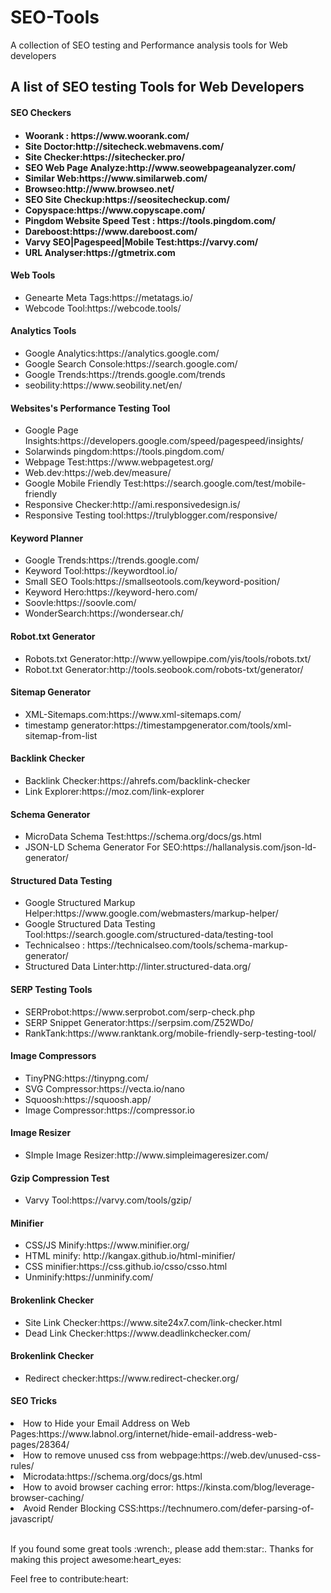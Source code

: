 # SEO-Tools
A collection of SEO testing and Performance analysis tools for Web developers

<h2>A list of SEO testing Tools for Web Developers</h2>

<h4>SEO Checkers<h4>
<ul>
  <li>Woorank : https://www.woorank.com/</li> 
  <li>Site Doctor:http://sitecheck.webmavens.com/</li>
  <li>Site Checker:https://sitechecker.pro/</li>
  <li>SEO Web Page Analyze:http://www.seowebpageanalyzer.com/</li>
  <li>Similar Web:https://www.similarweb.com/</li>
  <li>Browseo:http://www.browseo.net/</li>
  <li>SEO Site Checkup:https://seositecheckup.com/</li>
  <li>Copyspace:https://www.copyscape.com/</li>
  <li>Pingdom Website Speed Test : https://tools.pingdom.com/</li>
  <li>Dareboost:https://www.dareboost.com/</li>
  <li>Varvy SEO|Pagespeed|Mobile Test:https://varvy.com/</li>
  <li>URL Analyser:https://gtmetrix.com</li>
 
</ul>

  <h4>Web Tools</h4>
  <ul>
  <li>Genearte Meta Tags:https://metatags.io/</li>
  <li>Webcode Tool:https://webcode.tools/</li>
  </ul>
  <h4>Analytics Tools</h4>
  <ul>
    <li>Google Analytics:https://analytics.google.com/</li> 
    <li>Google Search Console:https://search.google.com/</li>
    <li>Google Trends:https://trends.google.com/trends</li>
    <li>seobility:https://www.seobility.net/en/</li>
  </ul>
  <h4>
 <h4>Websites's Performance Testing Tool</h4>
  <ul>
    <li>Google Page Insights:https://developers.google.com/speed/pagespeed/insights/</li>  
    <li>Solarwinds pingdom:https://tools.pingdom.com/</li>
    <li>Webpage Test:https://www.webpagetest.org/</li>
    <li>Web.dev:https://web.dev/measure/</li>
     <li>Google Mobile Friendly Test:https://search.google.com/test/mobile-friendly</li>
     <li>Responsive Checker:http://ami.responsivedesign.is/</li>
    <li>Responsive Testing tool:https://trulyblogger.com/responsive/</li>
  </ul>
   <h4>Keyword Planner</h4>
  <ul>
    <li>Google Trends:https://trends.google.com/</li>
    <li>Keyword Tool:https://keywordtool.io/</li>
    <li>Small SEO Tools:https://smallseotools.com/keyword-position/</li>
    <li>Keyword Hero:https://keyword-hero.com/</li>
    <li>Soovle:https://soovle.com/</li>
    <li>WonderSearch:https://wondersear.ch/</li>
  </ul>
   <h4>Robot.txt Generator</h4>
  <ul>
    <li>Robots.txt Generator:http://www.yellowpipe.com/yis/tools/robots.txt/</li>  
    <li>Robot.txt Generator:http://tools.seobook.com/robots-txt/generator/</li>
  </ul>
   <h4>Sitemap Generator</h4>
  <ul>
    <li>XML-Sitemaps.com:https://www.xml-sitemaps.com/</li>  
    <li>timestamp generator:https://timestampgenerator.com/tools/xml-sitemap-from-list</li>
  </ul>
    <h4>Backlink Checker</h4>
  <ul>
    <li>Backlink Checker:https://ahrefs.com/backlink-checker</li>  
    <li>Link Explorer:https://moz.com/link-explorer</li>
  </ul>
     <h4>Schema Generator</h4>
  <ul>
    <li>MicroData Schema Test:https://schema.org/docs/gs.html</li>  
    <li>JSON-LD Schema Generator For SEO:https://hallanalysis.com/json-ld-generator/</li>
  </ul>
   <h4>Structured Data Testing</h4>
  <ul>
    <li>Google Structured Markup Helper:https://www.google.com/webmasters/markup-helper/</li>  
    <li>Google Structured Data Testing Tool:https://search.google.com/structured-data/testing-tool</li>
    <li>Technicalseo : https://technicalseo.com/tools/schema-markup-generator/</li>
    <li>Structured Data Linter:http://linter.structured-data.org/</li>
  </ul>
     <h4>SERP Testing Tools</h4>
  <ul>
    <li>SERProbot:https://www.serprobot.com/serp-check.php</li>  
    <li>SERP Snippet Generator:https://serpsim.com/Z52WDo/</li>
    <li>RankTank:https://www.ranktank.org/mobile-friendly-serp-testing-tool/</li>
  </ul>
   <h4>Image Compressors</h4>
  <ul>
    <li>TinyPNG:https://tinypng.com/</li>  
    <li>SVG Compressor:https://vecta.io/nano</li>
    <li>Squoosh:https://squoosh.app/</li>
    <li>Image Compressor:https://compressor.io</li>
  </ul> 
  <h4>Image Resizer</h4>
  <ul>
    <li>SImple Image Resizer:http://www.simpleimageresizer.com/</li>
   </ul>
   <h4>Gzip Compression Test</h4>
    <ul>
      <li>Varvy Tool:https://varvy.com/tools/gzip/</li>
    </ul>
   <h4>Minifier</h4>
  <ul>
    <li>CSS/JS Minify:https://www.minifier.org/</li>  
    <li>HTML minify: http://kangax.github.io/html-minifier/</li>
    <li>CSS minifier:https://css.github.io/csso/csso.html</li>
    <li>Unminify:https://unminify.com/</li>
  </ul> 
  <h4>Brokenlink Checker</h4>
  <ul>
    <li>Site Link Checker:https://www.site24x7.com/link-checker.html</li>
    <li>Dead Link Checker:https://www.deadlinkchecker.com/</li>
  </ul>

   <h4>Brokenlink Checker</h4>
  <ul>
    <li>Redirect checker:https://www.redirect-checker.org/</li>
  </ul>
  
     

  <h4>SEO Tricks</h4>
  <li>How to Hide your Email Address on Web Pages:https://www.labnol.org/internet/hide-email-address-web-pages/28364/</li>
  <li>How to remove unused css from webpage:https://web.dev/unused-css-rules/</li>
  <li>Microdata:https://schema.org/docs/gs.html</li>
  <li>How to avoid browser caching error: https://kinsta.com/blog/leverage-browser-caching/</li>
  <li>Avoid Render Blocking CSS:https://technumero.com/defer-parsing-of-javascript/</li>

   <br/>
   <p>If you found some great tools :wrench:, please add them:star:. Thanks for making this project awesome:heart_eyes:</p>
   <p>Feel free to contribute:heart:</p>
  

